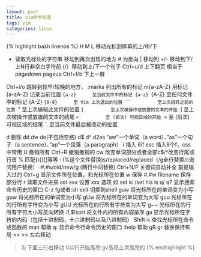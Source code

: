 ```yaml
---
layout: post
title: vim命令拾遗
tags: vim
categories: linux
---
```

{% highlight bash linenos %}
H M L 移动光标到屏幕的上/中/下
* 读取光标处的字符串 移动到再次出现的地方 # 为反向
| 移动列
+/- 移动到下/上N行非空白字符前
(/）移动到上/下一个句子
Ctrl+u/d 上下翻页 相当于pagedown pageup
Ctrl+f/b 下上一屏

Ctrl+i/o 跳转到较早/较晚的地方，
:marks  列出所有的标记
m{a-zA-Z}	用标记 {a-zA-Z} 记录当前位置
`{a-z}		至当前文件中的标记 {a-z}
`{A-Z}		至任何文件中的标记 {A-Z}
`{0-9}		至 Vim 上次退出的位置
``			至上次跳转之前的位置
`"			至上次编辑此文件的位置
`[			至上次被操作或放置的文本的开始
`]			至上次被操作或放置的文本的结尾
`<			至 (前次) 可视区域的开始
`>			至 (前次) 可视区域的结尾
`.			至当前文件最后被改动的位置

d 删除 dd dw de(不包括空格) d$ d^ d2as  “aw”一个单词（a word）、”as”一个句子（a sentence）、”ap”一个段落（a paragraph）
i 插入  6if esc 插入6个f，css中常用
U 撤销所有
Ctrl+R 撤销撤销的
cw 改变单词部分或者全部c$/^改变行尾或行首
% 匹配(){}[]等等
: (%这个文件替换)s/replaced/replaced（/g全行替换/c询问用户替换）
:#,#s/old/new/g (两行中间替换)
Ctrl+N/P 关键词自动补全 前提输入过的
Ctrl+g 显示文件所在位置，和光标所在位置
w 保存 #,#w filename 保存部分行
r 读取文件进来
set xxx 设置 xxx 选项 如 set ic /set hls is
q/ q? 显示搜索命令历史的窗口
C-z fg或者:sh exit 切换到shell
guw 将光标所在的单词变为小写
guw 将光标所在的单词变为小写
gUw 将光标所在的单词变为大写
guu 光标所在的行所有字符变为小写
gUU 光标所在的行所有字符变为大写
g~~ 光标所在的行所有字符大小写反向转换
:1,$!sort 将文件内的所有内容排序
ga 显示光标所在字符的内码（包括十进制码，十六进制码以及八进制码）
Shift-k 查找光标所在命令或函数的 man 帮助
q: 显示命令行命令历史的窗口
:help 帮助
gR gr 替换保持布局
<< >> 左右移动
>3j 下面三行右移动
V以行开始高亮
gv高亮上次高亮的
{% endhighlight %}
